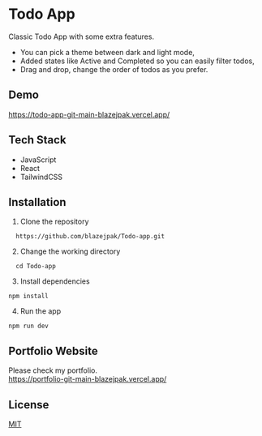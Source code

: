 # Todo App

Classic Todo App with some extra features.

* You can pick a theme between dark and light mode,
* Added states like Active and Completed so you can easily filter todos,
* Drag and drop, change the order of todos as you prefer.



## Demo

https://todo-app-git-main-blazejpak.vercel.app/


## Tech Stack

* JavaScript
* React
* TailwindCSS





## Installation
1. Clone the repository
```
  https://github.com/blazejpak/Todo-app.git
```

2. Change the working directory
```
  cd Todo-app
```

3. Install dependencies
```
npm install
```

4. Run the app

```
npm run dev
```
## Portfolio Website
Please check my portfolio. <br/>
 https://portfolio-git-main-blazejpak.vercel.app/
 
## License

[MIT](https://choosealicense.com/licenses/mit/)

